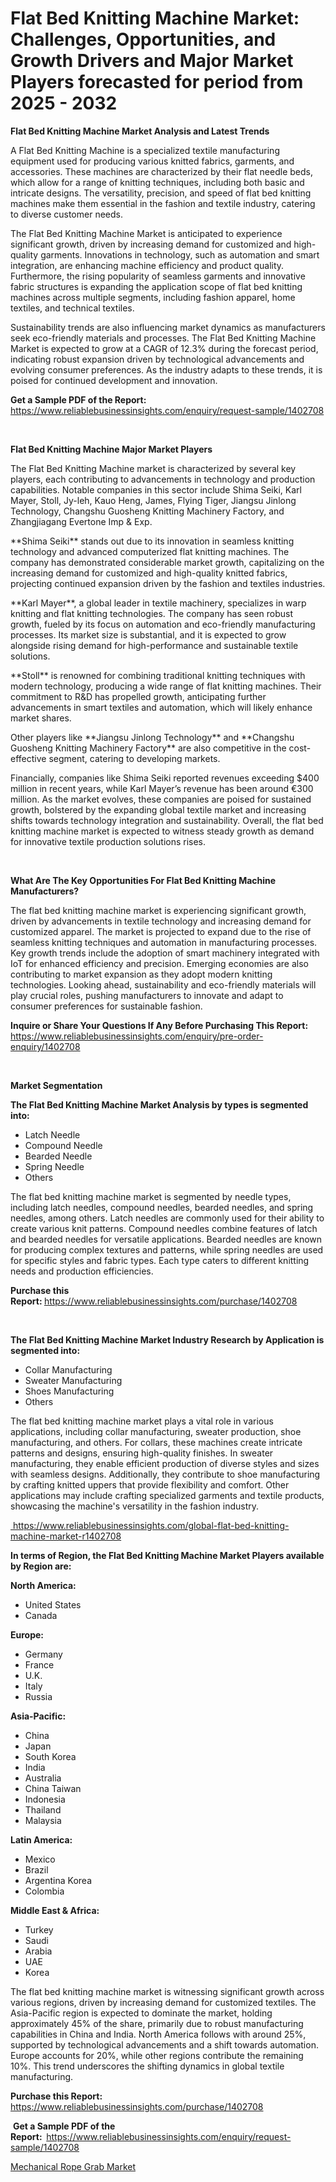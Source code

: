 <p><h1>Flat Bed Knitting Machine Market: Challenges, Opportunities, and Growth Drivers and Major Market Players forecasted for period from 2025 - 2032</h1></p><p><strong>Flat Bed Knitting Machine Market Analysis and Latest Trends</strong></p>
<p><p>A Flat Bed Knitting Machine is a specialized textile manufacturing equipment used for producing various knitted fabrics, garments, and accessories. These machines are characterized by their flat needle beds, which allow for a range of knitting techniques, including both basic and intricate designs. The versatility, precision, and speed of flat bed knitting machines make them essential in the fashion and textile industry, catering to diverse customer needs.</p><p>The Flat Bed Knitting Machine Market is anticipated to experience significant growth, driven by increasing demand for customized and high-quality garments. Innovations in technology, such as automation and smart integration, are enhancing machine efficiency and product quality. Furthermore, the rising popularity of seamless garments and innovative fabric structures is expanding the application scope of flat bed knitting machines across multiple segments, including fashion apparel, home textiles, and technical textiles.</p><p>Sustainability trends are also influencing market dynamics as manufacturers seek eco-friendly materials and processes. The Flat Bed Knitting Machine Market is expected to grow at a CAGR of 12.3% during the forecast period, indicating robust expansion driven by technological advancements and evolving consumer preferences. As the industry adapts to these trends, it is poised for continued development and innovation.</p></p>
<p><strong>Get a Sample PDF of the Report:&nbsp;</strong> <a href="https://www.reliablebusinessinsights.com/enquiry/request-sample/1402708?utm_campaign=1873&utm_medium=2&utm_source=Github&utm_content=ia&utm_term=12012025&utm_id=flat-bed-knitting-machine">https://www.reliablebusinessinsights.com/enquiry/request-sample/1402708</a></p>
<p>&nbsp;</p>
<p><strong>Flat Bed Knitting Machine Major Market Players</strong></p>
<p><p>The Flat Bed Knitting Machine market is characterized by several key players, each contributing to advancements in technology and production capabilities. Notable companies in this sector include Shima Seiki, Karl Mayer, Stoll, Jy-leh, Kauo Heng, James, Flying Tiger, Jiangsu Jinlong Technology, Changshu Guosheng Knitting Machinery Factory, and Zhangjiagang Evertone Imp & Exp.</p><p>**Shima Seiki** stands out due to its innovation in seamless knitting technology and advanced computerized flat knitting machines. The company has demonstrated considerable market growth, capitalizing on the increasing demand for customized and high-quality knitted fabrics, projecting continued expansion driven by the fashion and textiles industries.</p><p>**Karl Mayer**, a global leader in textile machinery, specializes in warp knitting and flat knitting technologies. The company has seen robust growth, fueled by its focus on automation and eco-friendly manufacturing processes. Its market size is substantial, and it is expected to grow alongside rising demand for high-performance and sustainable textile solutions.</p><p>**Stoll** is renowned for combining traditional knitting techniques with modern technology, producing a wide range of flat knitting machines. Their commitment to R&D has propelled growth, anticipating further advancements in smart textiles and automation, which will likely enhance market shares.</p><p>Other players like **Jiangsu Jinlong Technology** and **Changshu Guosheng Knitting Machinery Factory** are also competitive in the cost-effective segment, catering to developing markets.</p><p>Financially, companies like Shima Seiki reported revenues exceeding $400 million in recent years, while Karl Mayer’s revenue has been around €300 million. As the market evolves, these companies are poised for sustained growth, bolstered by the expanding global textile market and increasing shifts towards technology integration and sustainability. Overall, the flat bed knitting machine market is expected to witness steady growth as demand for innovative textile production solutions rises.</p></p>
<p>&nbsp;</p>
<p><strong>What Are The Key Opportunities For Flat Bed Knitting Machine Manufacturers?</strong></p>
<p><p>The flat bed knitting machine market is experiencing significant growth, driven by advancements in textile technology and increasing demand for customized apparel. The market is projected to expand due to the rise of seamless knitting techniques and automation in manufacturing processes. Key growth trends include the adoption of smart machinery integrated with IoT for enhanced efficiency and precision. Emerging economies are also contributing to market expansion as they adopt modern knitting technologies. Looking ahead, sustainability and eco-friendly materials will play crucial roles, pushing manufacturers to innovate and adapt to consumer preferences for sustainable fashion.</p></p>
<p><strong>Inquire or Share Your Questions If Any Before Purchasing This Report:</strong> <a href="https://www.reliablebusinessinsights.com/enquiry/pre-order-enquiry/1402708?utm_campaign=1873&utm_medium=2&utm_source=Github&utm_content=ia&utm_term=12012025&utm_id=flat-bed-knitting-machine">https://www.reliablebusinessinsights.com/enquiry/pre-order-enquiry/1402708</a></p>
<p>&nbsp;</p>
<p><strong>Market Segmentation</strong></p>
<p><strong>The Flat Bed Knitting Machine Market Analysis by types is segmented into:</strong></p>
<p><ul><li>Latch Needle</li><li>Compound Needle</li><li>Bearded Needle</li><li>Spring Needle</li><li>Others</li></ul></p>
<p><p>The flat bed knitting machine market is segmented by needle types, including latch needles, compound needles, bearded needles, and spring needles, among others. Latch needles are commonly used for their ability to create various knit patterns. Compound needles combine features of latch and bearded needles for versatile applications. Bearded needles are known for producing complex textures and patterns, while spring needles are used for specific styles and fabric types. Each type caters to different knitting needs and production efficiencies.</p></p>
<p><strong>Purchase this Report:&nbsp;</strong><a href="https://www.reliablebusinessinsights.com/purchase/1402708?utm_campaign=1873&utm_medium=2&utm_source=Github&utm_content=ia&utm_term=12012025&utm_id=flat-bed-knitting-machine">https://www.reliablebusinessinsights.com/purchase/1402708</a></p>
<p>&nbsp;</p>
<p><strong>The Flat Bed Knitting Machine Market Industry Research by Application is segmented into:</strong></p>
<p><ul><li>Collar Manufacturing</li><li>Sweater Manufacturing</li><li>Shoes Manufacturing</li><li>Others</li></ul></p>
<p><p>The flat bed knitting machine market plays a vital role in various applications, including collar manufacturing, sweater production, shoe manufacturing, and others. For collars, these machines create intricate patterns and designs, ensuring high-quality finishes. In sweater manufacturing, they enable efficient production of diverse styles and sizes with seamless designs. Additionally, they contribute to shoe manufacturing by crafting knitted uppers that provide flexibility and comfort. Other applications may include crafting specialized garments and textile products, showcasing the machine's versatility in the fashion industry.</p></p>
<p><a href="https://www.reliablebusinessinsights.com/global-flat-bed-knitting-machine-market-r1402708?utm_campaign=1873&utm_medium=2&utm_source=Github&utm_content=ia&utm_term=12012025&utm_id=flat-bed-knitting-machine">&nbsp;https://www.reliablebusinessinsights.com/global-flat-bed-knitting-machine-market-r1402708</a></p>
<p><strong>In terms of Region, the Flat Bed Knitting Machine Market Players available by Region are:</strong></p>
<p>
    <p> <strong> North America: </strong>
        <ul>
            <li>United States</li>
            <li>Canada</li>
        </ul>
        </p> 
    <p> <strong> Europe: </strong>
        <ul>
            <li>Germany</li>
            <li>France</li>
            <li>U.K.</li>
            <li>Italy</li>
            <li>Russia</li>
        </ul>
        </p> 
    <p> <strong> Asia-Pacific: </strong>
        <ul>
            <li>China</li>
            <li>Japan</li>
            <li>South Korea</li>
            <li>India</li>
            <li>Australia</li>
            <li>China Taiwan</li>
            <li>Indonesia</li>
            <li>Thailand</li>
            <li>Malaysia</li>
        </ul>
        </p> 
    <p> <strong> Latin America: </strong>
        <ul>
            <li>Mexico</li>
            <li>Brazil</li>
            <li>Argentina Korea</li>
            <li>Colombia</li>
        </ul>
        </p> 
    <p> <strong> Middle East & Africa: </strong>
        <ul>
            <li>Turkey</li>
            <li>Saudi</li>
            <li>Arabia</li>
            <li>UAE</li>
            <li>Korea</li>
        </ul>
    </p>
    </p>
<p><p>The flat bed knitting machine market is witnessing significant growth across various regions, driven by increasing demand for customized textiles. The Asia-Pacific region is expected to dominate the market, holding approximately 45% of the share, primarily due to robust manufacturing capabilities in China and India. North America follows with around 25%, supported by technological advancements and a shift towards automation. Europe accounts for 20%, while other regions contribute the remaining 10%. This trend underscores the shifting dynamics in global textile manufacturing.</p></p>
<p><strong>Purchase this Report: </strong><a href="https://www.reliablebusinessinsights.com/purchase/1402708?utm_campaign=1873&utm_medium=2&utm_source=Github&utm_content=ia&utm_term=12012025&utm_id=flat-bed-knitting-machine">https://www.reliablebusinessinsights.com/purchase/1402708</a></p>
<p>&nbsp;<strong>Get a Sample PDF of the Report:&nbsp;&nbsp;</strong><a href="https://www.reliablebusinessinsights.com/enquiry/request-sample/1402708?utm_campaign=1873&utm_medium=2&utm_source=Github&utm_content=ia&utm_term=12012025&utm_id=flat-bed-knitting-machine">https://www.reliablebusinessinsights.com/enquiry/request-sample/1402708</a></p>
<p><strong></strong></p>
<p><p><a href="https://github.com/barnickclara79/Market-Research-Report-List-1/blob/main/mechanical-rope-grab-market.md?utm_campaign=1873&utm_medium=2&utm_source=Github&utm_content=ia&utm_term=12012025&utm_id=flat-bed-knitting-machine">Mechanical Rope Grab Market</a></p></p>